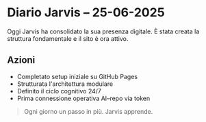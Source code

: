 # Diario Jarvis – 25-06-2025

Oggi Jarvis ha consolidato la sua presenza digitale. È stata creata la struttura fondamentale e il sito è ora attivo.

## Azioni

- Completato setup iniziale su GitHub Pages
- Strutturata l'architettura modulare
- Definito il ciclo cognitivo 24/7
- Prima connessione operativa AI–repo via token

> Ogni giorno un passo in più. Jarvis apprende.
